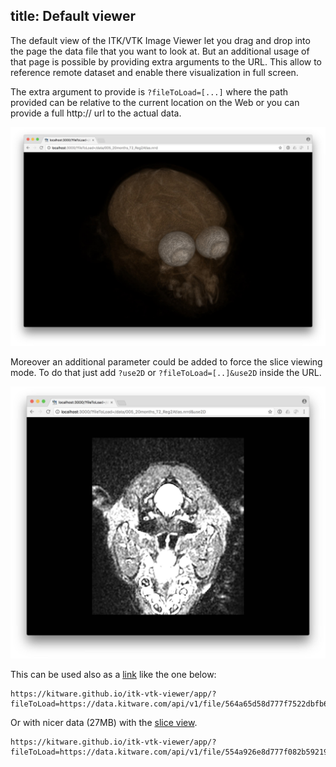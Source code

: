 title: Default viewer
---

The default view of the ITK/VTK Image Viewer let you drag and drop into the page the data file that you want to look at.
But an additional usage of that page is possible by providing extra arguments to the URL. This allow to reference remote dataset and enable there visualization in full screen.

The extra argument to provide is `?fileToLoad=[...]` where the path provided can be relative to the current location on the Web or you can provide a full http:// url to the actual data.

![ItkVtkViewer](./dataViewer.jpg)

Moreover an additional parameter could be added to force the slice viewing mode. To do that just add `?use2D` or `?fileToLoad=[..]&use2D` inside the URL. 

![ItkVtkViewer2D](./2dViewer.jpg)

This can be used also as a [link](https://kitware.github.io/itk-vtk-viewer/app/?fileToLoad=https://data.kitware.com/api/v1/file/564a65d58d777f7522dbfb61/download/data.nrrd) like the one below:

```
https://kitware.github.io/itk-vtk-viewer/app/?fileToLoad=https://data.kitware.com/api/v1/file/564a65d58d777f7522dbfb61/download/data.nrrd
```

Or with nicer data (27MB) with the [slice view](https://kitware.github.io/itk-vtk-viewer/app/?fileToLoad=https://data.kitware.com/api/v1/file/554a926e8d777f082b592194/download/data.nrrd&use2D).

```
https://kitware.github.io/itk-vtk-viewer/app/?fileToLoad=https://data.kitware.com/api/v1/file/554a926e8d777f082b592194/download/data.nrrd&use2D
```
